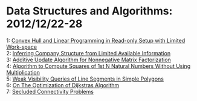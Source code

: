 # Data Structures and Algorithms: 2012/12/22-28  
1: [Convex Hull and Linear Programming in Read-only Setup with Limited  Work-space](https://doi.org/10.48550/arXiv.1212.5353)  
2: [Inferring Company Structure from Limited Available Information](https://doi.org/10.48550/arXiv.0809.3527)  
3: [Additive Update Algorithm for Nonnegative Matrix Factorization](https://doi.org/10.48550/arXiv.1209.5647)  
4: [Algorithm to Compute Squares of 1st N Natural Numbers Without Using  Multiplication](https://doi.org/10.48550/arXiv.1212.5645)  
5: [Weak Visibility Queries of Line Segments in Simple Polygons](https://doi.org/10.48550/arXiv.1212.6039)  
6: [On The Optimization of Dijkstras Algorithm](https://doi.org/10.48550/arXiv.1212.6055)  
7: [Secluded Connectivity Problems](https://doi.org/10.48550/arXiv.1212.6176)  